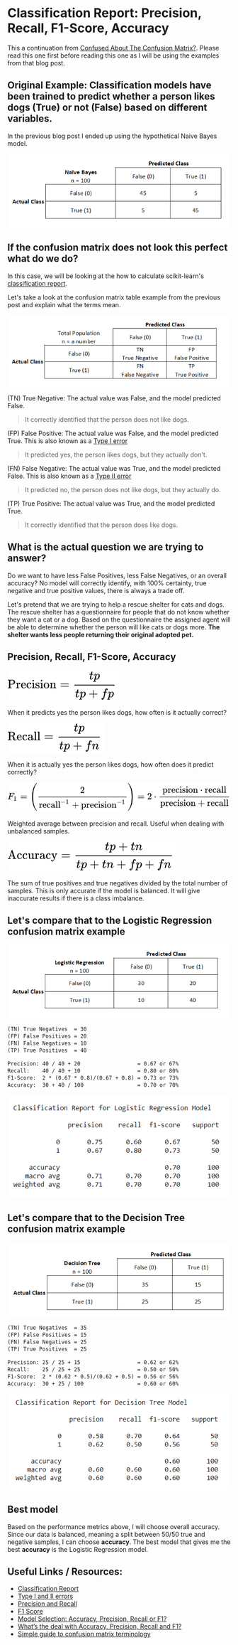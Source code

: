 # Classification Report: Precision, Recall, F1-Score, Accuracy

This a continuation from [Confused About The Confusion Matrix?](https://medium.com/@kennymiyasato/confused-about-the-confusion-matrix-b98a1afb00af). Please read this one first before reading this one as I will be using the examples from that blog post.

## Original Example: Classification models have been trained to predict whether a person likes dogs (True) or not (False) based on different variables.

In the previous blog post I ended up using the hypothetical Naive Bayes model.

![Naive Bayes](images/naive_bayes_cf.png)

## If the confusion matrix does not look this perfect what do we do? 

In this case, we will be looking at the how to calculate scikit-learn's [classification report](https://scikit-learn.org/stable/modules/generated/sklearn.metrics.classification_report.html).

Let's take a look at the confusion matrix table example from the previous post and explain what the terms mean.

![Confusion Matrix Legend](images/confusion_matrix_example_legend.png)

(TN) True Negative: The actual value was False, and the model predicted False.
> It correctly identified that the person does not like dogs.

(FP) False Positive: The actual value was False, and the model predicted True. This is also known as a [Type I error](https://en.wikipedia.org/wiki/Type_I_and_type_II_errors)
> It predicted yes, the person likes dogs, but they actually don't.

(FN) False Negative: The actual value was True, and the model predicted False. This is also known as a [Type II error](https://en.wikipedia.org/wiki/Type_I_and_type_II_errors)
> It predicted no, the person does not like dogs, but they actually do.

(TP) True Positive: The actual value was True, and the model predicted True.
> It correctly identified that the person does like dogs.

## What is the actual question we are trying to answer? 

Do we want to have less False Positives, less False Negatives, or an overall accuracy? No model will correctly identify, with 100% certainty, true negative and true positive values, there is always a trade off.

Let's pretend that we are trying to help a rescue shelter for cats and dogs. The rescue shelter has a questionnaire for people that do not know whether they want a cat or a dog. Based on the questionnaire the assigned agent will be able to determine whether the person will like cats or dogs more. **The shelter wants less people returning their original adopted pet.**

## Precision, Recall, F1-Score, Accuracy

![precision formula](images/precision_formula.svg)

When it predicts yes the person likes dogs, how often is it actually correct?

![recall formula](images/recall_formula.svg)

When it is actually yes the person likes dogs, how often does it predict correctly?

![f1-score_formula](images/f1-score_formula.svg)

Weighted average between precision and recall. Useful when dealing with unbalanced samples.

![accuracy_formula](images/accuracy_formula.svg)

The sum of true positives and true negatives divided by the total number of samples. This is only accurate if the model is balanced. It will give inaccurate results if there is a class imbalance.

## Let's compare that to the Logistic Regression confusion matrix example

![Logistic Regression](images/logistic_regression_cf.png)

```
(TN) True Negatives  = 30
(FP) False Positives = 20
(FN) False Negatives = 10
(TP) True Positives  = 40
```
```
Precision: 40 / 40 + 20                  = 0.67 or 67%
Recall:    40 / 40 + 10                  = 0.80 or 80%
F1-Score:  2 * (0.67 * 0.8)/(0.67 + 0.8) = 0.73 or 73%
Accuracy:  30 + 40 / 100                 = 0.70 or 70%
```

![Logistic Regression Classification Report](images/cr_lr.png)

## Let's compare that to the Decision Tree confusion matrix example

![Decision Tree](images/decision_tree_cf.png)

```
(TN) True Negatives  = 35
(FP) False Positives = 15
(FN) False Negatives = 25
(TP) True Positives  = 25
```
```
Precision: 25 / 25 + 15                  = 0.62 or 62%
Recall:    25 / 25 + 25                  = 0.50 or 50%
F1-Score:  2 * (0.62 * 0.5)/(0.62 + 0.5) = 0.56 or 56%
Accuracy:  30 + 25 / 100                 = 0.60 or 60%
```

![Decision Tree Classification Report](images/cr_dt.png)

## Best model
Based on the performance metrics above, I will choose overall accuracy. Since our data is balanced, meaning a split between 50/50 true and negative samples, I can choose **accuracy**. The best model that gives me the best **accuracy** is the Logistic Regression model.

## Useful Links / Resources:
- [Classification Report](https://scikit-learn.org/stable/modules/generated/sklearn.metrics.classification_report.html)
- [Type I and II errors](https://en.wikipedia.org/wiki/Type_I_and_type_II_errors)
- [Precision and Recall](https://en.wikipedia.org/wiki/Precision_and_recall)
- [F1 Score](https://en.wikipedia.org/wiki/F1_score)
- [Model Selection: Accuracy, Precision, Recall or F1?](https://koopingshung.com/blog/machine-learning-model-selection-accuracy-precision-recall-f1/)
- [What’s the deal with Accuracy, Precision, Recall and F1?](https://towardsdatascience.com/whats-the-deal-with-accuracy-precision-recall-and-f1-f5d8b4db1021)
- [Simple guide to confusion matrix terminology](https://www.dataschool.io/simple-guide-to-confusion-matrix-terminology/)